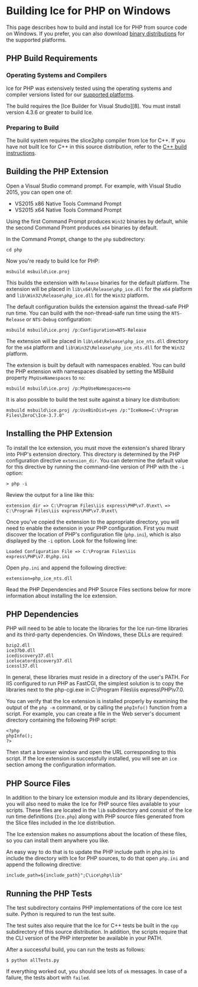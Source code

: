 # Building Ice for PHP on Windows

This page describes how to build and install Ice for PHP from source code on
Windows. If you prefer, you can also download [binary distributions][1] for the
supported platforms.

## PHP Build Requirements

### Operating Systems and Compilers

Ice for PHP was extensively tested using the operating systems and compiler
versions listed for our [supported platforms][2].

The build requires the [Ice Builder for Visual Studio][8]. You must install
version 4.3.6 or greater to build Ice.

### Preparing to Build

The build system requires the slice2php compiler from Ice for C++. If you have not
built Ice for C++ in this source distribution, refer to the
[C++ build instructions](../cpp/BuildInstructionsWindows.md).

## Building the PHP Extension

Open a Visual Studio command prompt. For example, with Visual Studio 2015, you
can open one of:

- VS2015 x86 Native Tools Command Prompt
- VS2015 x64 Native Tools Command Prompt

Using the first Command Prompt produces `Win32` binaries by default, while
the second Command Promt produces `x64` binaries by default.

In the Command Prompt, change to the `php` subdirectory:

    cd php

Now you're ready to build Ice for PHP:

    msbuild msbuild\ice.proj

This builds the extension with `Release` binaries for the default platform.
The extension will be placed in `lib\x64\Release\php_ice.dll` for the `x64` platform
and `lib\Win32\Release\php_ice.dll` for the `Win32` platform.

The default configuration builds the extension against the thread-safe PHP run time.
You can build with the non-thread-safe run time using the `NTS-Release` or `NTS-Debug`
configuration:

    msbuild msbuild\ice.proj /p:Configuration=NTS-Release

The extension will be placed in `lib\x64\Release\php_ice_nts.dll` directory for
the `x64` platform and `lib\Win32\Release\php_ice_nts.dll` for the `Win32` platform.

The extension is built by default with namespaces enabled. You can build the PHP
extension with namespaces disabled by setting the MSBuild property `PhpUseNamespaces`
to `no`:

    msbuild msbuild\ice.proj /p:PhpUseNamespaces=no

It is also possible to build the test suite against a binary Ice distribution:

    msbuild msbuild\ice.proj /p:UseBinDist=yes /p:"IceHome=C:\Program Files\ZeroC\Ice-3.7.0"

## Installing the PHP Extension

To install the Ice extension, you must move the extension's shared library into
PHP's extension directory. This directory is determined by the PHP configuration
directive `extension_dir`. You can determine the default value for this
directive by running the command-line version of PHP with the `-i` option:

    > php -i

Review the output for a line like this:

    extension_dir => C:\Program Files\iis express\PHP\v7.0\ext\ => C:\Program Files\iis express\PHP\v7.0\ext\

Once you've copied the extension to the appropriate directory, you will need
to enable the extension in your PHP configuration. First you must discover the
location of PHP's configuration file (`php.ini`), which is also displayed by
the `-i` option. Look for the following line:

    Loaded Configuration File => C:\Program Files\iis express\PHP\v7.0\php.ini

Open `php.ini` and append the following directive:

    extension=php_ice_nts.dll

Read the PHP Dependencies and PHP Source Files sections below for more
information about installing the Ice extension.

## PHP Dependencies

PHP will need to be able to locate the libraries for the Ice run-time libraries
and its third-party dependencies. On Windows, these DLLs are required:

    bzip2.dll
    ice37b0.dll
    icediscovery37.dll
    icelocatordiscovery37.dll
    icessl37.dll

In general, these libraries must reside in a directory of the user's PATH. For
IIS configured to run PHP as FastCGI, the simplest solution is to copy the
libraries next to the php-cgi.exe in C:\Program Files\iis express\PHP\v7.0.

You can verify that the Ice extension is installed properly by examining the
output of the `php -m` command, or by calling the `phpInfo()` function from a
script. For example, you can create a file in the Web server's document
directory containing the following PHP script:

    <?php
    phpInfo();
    ?>

Then start a browser window and open the URL corresponding to this script. If
the Ice extension is successfully installed, you will see an `ice` section
among the configuration information.

## PHP Source Files

In addition to the binary Ice extension module and its library dependencies,
you will also need to make the Ice for PHP source files available to your
scripts. These files are located in the `lib` subdirectory and consist of the
Ice run time definitions (`Ice.php`) along with PHP source
files generated from the Slice files included in the Ice distribution.

The Ice extension makes no assumptions about the location of these files, so
you can install them anywhere you like.

An easy way to do that is to update the PHP include path in php.ini to include
the directory with Ice for PHP sources, to do that open `php.ini` and append
the following directive:

    include_path=${include_path}";C\ice\php\lib"

## Running the PHP Tests

The test subdirectory contains PHP implementations of the core Ice test suite.
Python is required to run the test suite.

The test suites also require that the Ice for C++ tests be built in the `cpp`
subdirectory of this source distribution. In addition, the scripts require
that the CLI version of the PHP interpreter be available in your PATH.

After a successful build, you can run the tests as follows:

    $ python allTests.py

If everything worked out, you should see lots of `ok` messages. In case of a
failure, the tests abort with `failed`.

[1]: https://zeroc.com/distributions/ice
[2]: https://doc.zeroc.com/display/Ice37/Supported+Platforms+for+Ice+3.7.0
